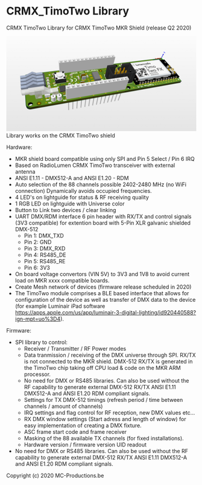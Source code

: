 # CRMX_TimoTwo Library
CRMX TimoTwo Library for CRMX TimoTwo MKR Shield (release Q2 2020)

![](images/MKR-CRMXTimoTwo.png)
Library works on the CRMX TimoTwo shield

Hardware:
- MKR shield board compatible using only SPI and Pin 5 Select / Pin 6 IRQ
- Based on RadioLumen CRMX TimoTwo transceiver with external antenna
- ANSI E1.11 - DMX512-A and ANSI E1.20 - RDM
- Auto selection of the 88 channels possible 2402-2480 MHz (no WiFi connection) Dynamically avoids occupied frequencies.
- 4 LED's on lightguide for status & RF receiving quality
- 1 RGB LED on lightguide with Universe color
- Button to Link two devices / clear linking
- UART DMX/RDM interface 6 pin header with RX/TX and control signals (3V3 compatible) 
  for extention board with 5-Pin XLR galvanic shielded DMX-512
  - Pin 1: DMX_TXD
  - Pin 2: GND
  - Pin 3: DMX_RXD
  - Pin 4: RS485_DE
  - Pin 5: RS485_RE
  - Pin 6: 3V3
- On board voltage convertors (VIN 5V) to 3V3 and 1V8 to avoid current load on MKR xxxx compatible boards.
- Create Mesh network of devices (firmware release scheduled in 2020) 
- The TimoTwo module comprises a BLE based interface that allows for configuration of the device as well as transfer of DMX data to the device (for example Luminair iPad software https://apps.apple.com/us/app/luminair-3-digital-lighting/id920440588?ign-mpt=uo%3D4).

Firmware:
- SPI library to control:
  - Receiver / Transmitter / RF Power modes
  - Data tranmission / receiving of the DMX universe through SPI. RX/TX is not connected to the MKR shield.
    DMX-512 RX/TX is generated in the TimoTwo chip taking off CPU load & code on the MKR ARM processor. 
  - No need for DMX or RS485 libraries. Can also be used without the RF capability to generate external DMX-512 RX/TX ANSI E1.11 DMX512-A and ANSI E1.20 RDM compliant signals.
  - Settings for TX DMX-512 timings (refresh period / time between channels / amount of channels)
  - IRQ settings and flag control for RF reception, new DMX values etc...
  - RX DMX window settings (Start adress and length of window) for easy implementation of creating a DMX fixture.
  - ASC frame start code and frame receiver
  - Masking of the 88 available TX channels (for fixed installations).
  - Hardware version / firmware version UID readout
- No need for DMX or RS485 libraries. Can also be used without the RF capability to generate external DMX-512 RX/TX ANSI E1.11 DMX512-A and ANSI E1.20 RDM compliant signals.
  
Copyright (c) 2020 MC-Productions.be

